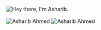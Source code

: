 ![Hey there, I'm Asharib.](https://github.com/Asharib90/Asharib90/blob/master/bio.gif)


<!--
**Asharib90/Asharib90** is a ✨ _special_ ✨ repository because its `README.md` (this file) appears on your GitHub profile.

Here are some ideas to get you started:

- 🔭 I’m currently working on ...
- 🌱 I’m currently learning ...
- 👯 I’m looking to collaborate on ...
- 🤔 I’m looking for help with ...
- 💬 Ask me about ...
- 📫 How to reach me: ...
- 😄 Pronouns: ...
- ⚡ Fun fact: ...
-->

<img align="center" alt="Asharib Ahmed" src="https://github-readme-stats.vercel.app/api?username=asharib90&show_icons=true&hide_border=true&theme=dark" />

<img align="center" alt="Asharib Ahmed" src="https://github-readme-stats.vercel.app/api/top-langs/?username=Asharib90&langs_count=8&layout=compact" />

<br />

[twitter]: https://twitter.com/asharibahmed4
[instagram]: https://instagram.com/asharib90
[linkedin]: https://www.linkedin.com/in/itsasharib/
[facebook]: https://www.facebook.com/asharib90
